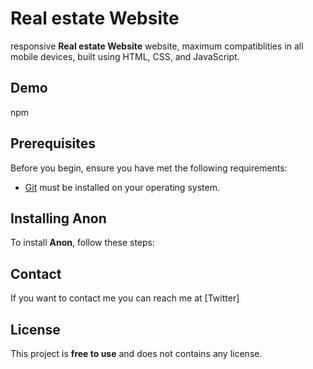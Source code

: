 # Real estate Website
responsive **Real estate Website** website, maximum compatiblities in all mobile devices, built using HTML, CSS, and JavaScript.

## Demo
npm
## Prerequisites

Before you begin, ensure you have met the following requirements:

* [Git](https://git-scm.com/downloads "Download Git") must be installed on your operating system.

## Installing Anon

To install **Anon**, follow these steps:

## Contact

If you want to contact me you can reach me at [Twitter]

## License

This project is **free to use** and does not contains any license.
